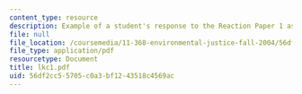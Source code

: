 ```yaml
---
content_type: resource
description: Example of a student's response to the Reaction Paper 1 assignment.
file: null
file_location: /coursemedia/11-368-environmental-justice-fall-2004/56df2cc55705c0a3bf1243518c4569ac_lkc1.pdf
file_type: application/pdf
resourcetype: Document
title: lkc1.pdf
uid: 56df2cc5-5705-c0a3-bf12-43518c4569ac
---
```

